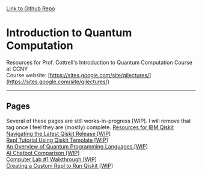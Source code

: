 \
[Link to Github Repo](https://github.com/simonsavitt/CCNYIntroQC/)
# Introduction to Quantum Computation
Resources for Prof. Cottrell's Introduction to Quantum Computation Course at CCNY\
Course website: [https://sites.google.com/site/qilectures/](https://sites.google.com/site/qilectures/)


***

## Pages
Several of these pages are still works-in-progress [WIP]. I will remove that tag once I feel they are (mostly) complete.
[Resources for IBM Qiskit](QiskitResources.md)\
[Navigating the Latest Qiskit Release [WIP]](QiskitRelease.md)\
[Repl Tutorial Using Qiskit Template [WIP]](ReplTutorial.md)\
[An Overview of Quantum Programming Languages [WIP]](QCproglang.md)\
[AI Chatbot Comparison [WIP]](AIchatbots.md)\
[Computer Lab #1 Walkthrough [WIP]](Lab1.md)\
[Creating a Custom Repl to Run Qiskit [WIP]](ReplCustom.md)
